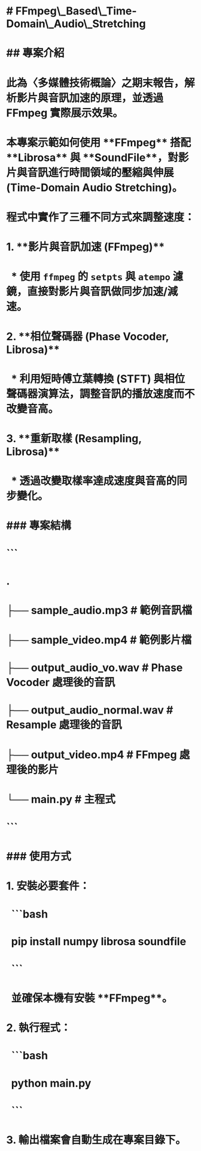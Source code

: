 # 

# \# FFmpeg\\\_Based\\\_Time-Domain\\\_Audio\\\_Stretching

# 

# \## 專案介紹 

# 

# 此為〈多媒體技術概論〉之期末報告，解析影片與音訊加速的原理，並透過 FFmpeg 實際展示效果。

# 本專案示範如何使用 \*\*FFmpeg\*\* 搭配 \*\*Librosa\*\* 與 \*\*SoundFile\*\*，對影片與音訊進行時間領域的壓縮與伸展 (Time-Domain Audio Stretching)。

# 程式中實作了三種不同方式來調整速度：

# 

# 1\. \*\*影片與音訊加速 (FFmpeg)\*\*

# 

# &nbsp;  \* 使用 `ffmpeg` 的 `setpts` 與 `atempo` 濾鏡，直接對影片與音訊做同步加速/減速。

# 

# 2\. \*\*相位聲碼器 (Phase Vocoder, Librosa)\*\*

# 

# &nbsp;  \* 利用短時傅立葉轉換 (STFT) 與相位聲碼器演算法，調整音訊的播放速度而不改變音高。

# 

# 3\. \*\*重新取樣 (Resampling, Librosa)\*\*

# 

# &nbsp;  \* 透過改變取樣率達成速度與音高的同步變化。

# 

# \### 專案結構

# 

# ```

# .

# ├── sample\_audio.mp3        # 範例音訊檔

# ├── sample\_video.mp4        # 範例影片檔

# ├── output\_audio\_vo.wav     # Phase Vocoder 處理後的音訊

# ├── output\_audio\_normal.wav # Resample 處理後的音訊

# ├── output\_video.mp4        # FFmpeg 處理後的影片

# └── main.py                 # 主程式

# ```

# 

# \### 使用方式

# 

# 1\. 安裝必要套件：

# 

# &nbsp;  ```bash

# &nbsp;  pip install numpy librosa soundfile

# &nbsp;  ```

# 

# &nbsp;  並確保本機有安裝 \*\*FFmpeg\*\*。

# 

# 2\. 執行程式：

# 

# &nbsp;  ```bash

# &nbsp;  python main.py

# &nbsp;  ```

# 

# 3\. 輸出檔案會自動生成在專案目錄下。



